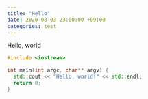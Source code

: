 ```yaml
---
title: "Hello"
date: 2020-08-03 23:00:00 +09:00
categories: test
---
```


Hello, world

```c++
#include <iostream>

int main(int argc, char** argv) {
  std::cout << "Hello, world!" << std::endl;
  return 0;
}
```

